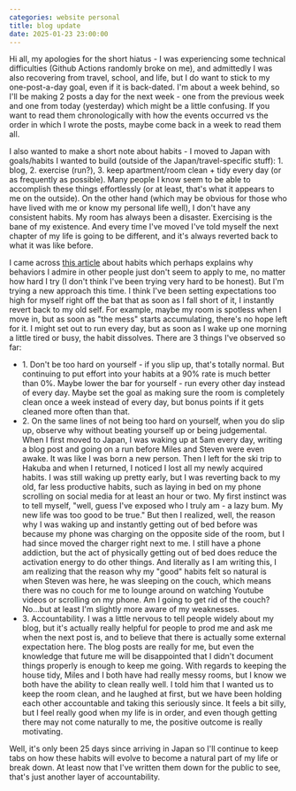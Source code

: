 ```yaml
---
categories: website personal
title: blog update
date: 2025-01-23 23:00:00
---
```


Hi all, my apologies for the short hiatus - I was experiencing some technical difficulties (Github Actions randomly broke on me), and admittedly I was also recovering from travel, school, and life, but I do want to stick to my one-post-a-day goal, even if it is back-dated. I'm about a week behind, so I'll be making 2 posts a day for the next week - one from the previous week and one from today (yesterday) which might be a little confusing. If you want to read them chronologically with how the events occurred vs the order in which I wrote the posts, maybe come back in a week to read them all.

I also wanted to make a short note about habits - I moved to Japan with goals/habits I wanted to build (outside of the Japan/travel-specific stuff): 1. blog, 2. exercise (run?), 3. keep apartment/room clean + tidy every day (or as frequently as possible). Many people I know seem to be able to accomplish these things effortlessly (or at least, that's what it appears to me on the outside). On the other hand (which may be obvious for those who have lived with me or know my personal life well), I don't have any consistent habits. My room has always been a disaster. Exercising is the bane of my existence. And every time I've moved I've told myself the next chapter of my life is going to be different, and it's always reverted back to what it was like before.

I came across [this article](https://www.theatlantic.com/health/archive/2022/01/self-control-habit-new-years-resolutions/621200/?gift=wNdFMNZGuYtiYILO9oRJ63dAZ4c1Go3An_DhqB0_poI) about habits which perhaps explains why behaviors I admire in other people just don't seem to apply to me, no matter how hard I try (I don't think I've been trying very hard to be honest). But I'm trying a new approach this time. I think I've been setting expectations too high for myself right off the bat that as soon as I fall short of it, I instantly revert back to my old self. For example, maybe my room is spotless when I move in, but as soon as "the mess" starts accumulating, there's no hope left for it. I might set out to run every day, but as soon as I wake up one morning a little tired or busy, the habit dissolves. There are 3 things I've observed so far:

- 1\. Don't be too hard on yourself - if you slip up, that's totally normal. But continuing to put effort into your habits at a 90% rate is much better than 0%. Maybe lower the bar for yourself - run every other day instead of every day. Maybe set the goal as making sure the room is completely clean once a week instead of every day, but bonus points if it gets cleaned more often than that.
- 2\. On the same lines of not being too hard on yourself, when you do slip up, observe why without beating yourself up or being judgemental. When I first moved to Japan, I was waking up at 5am every day, writing a blog post and going on a run before Miles and Steven were even awake. It was like I was born a new person. Then I left for the ski trip to Hakuba and when I returned, I noticed I lost all my newly acquired habits. I was still waking up pretty early, but I was reverting back to my old, far less productive habits, such as laying in bed on my phone scrolling on social media for at least an hour or two. My first instinct was to tell myself, "well, guess I've exposed who I truly am - a lazy bum. My new life was too good to be true." But then I realized, well, the reason why I was waking up and instantly getting out of bed before was because my phone was charging on the opposite side of the room, but I had since moved the charger right next to me. I still have a phone addiction, but the act of physically getting out of bed does reduce the activation energy to do other things. And literally as I am writing this, I am realizing that the reason why my "good" habits felt so natural is when Steven was here, he was sleeping on the couch, which means there was no couch for me to lounge around on watching Youtube videos or scrolling on my phone. Am I going to get rid of the couch? No...but at least I'm slightly more aware of my weaknesses.
- 3\. Accountability. I was a little nervous to tell people widely about my blog, but it's actually really helpful for people to prod me and ask me when the next post is, and to believe that there is actually some external expectation here. The blog posts are really for me, but even the knowledge that future me will be disappointed that I didn't document things properly is enough to keep me going. With regards to keeping the house tidy, Miles and I both have had really messy rooms, but I know we both have the ability to clean really well. I told him that I wanted us to keep the room clean, and he laughed at first, but we have been holding each other accountable and taking this seriously since. It feels a bit silly, but I feel really good when my life is in order, and even though getting there may not come naturally to me, the positive outcome is really motivating.

Well, it's only been 25 days since arriving in Japan so I'll continue to keep tabs on how these habits will evolve to become a natural part of my life or break down. At least now that I've written them down for the public to see, that's just another layer of accountability.